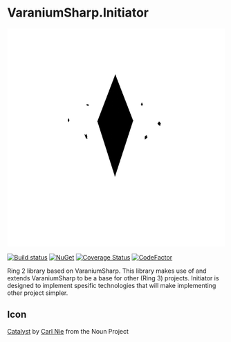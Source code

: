# VaraniumSharp.Initiator

![Logo](images/logo.png)

[![Build status](https://ci.appveyor.com/api/projects/status/4p0t0qcd1boweag2/branch/master?svg=true)](https://ci.appveyor.com/project/DeadlyEmbrace/varaniumsharp-initiator/branch/master)
[![NuGet](https://img.shields.io/nuget/v/VaraniumSharp.Initiator.svg)](https://www.nuget.org/packages/VaraniumSharp.Initiator/)
[![Coverage Status](https://coveralls.io/repos/github/NinetailLabs/VaraniumSharp.Initiator/badge.svg?branch=master)](https://coveralls.io/github/NinetailLabs/VaraniumSharp.Initiator?branch=master)
[![CodeFactor](https://www.codefactor.io/repository/github/ninetaillabs/varaniumsharp.initiator/badge)](https://www.codefactor.io/repository/github/ninetaillabs/varaniumsharp.initiator)

Ring 2 library based on VaraniumSharp. 
This library makes use of and extends VaraniumSharp to be a base for other (Ring 3) projects.
Initiator is designed to implement spesific technologies that will make implementing other project simpler.

## Icon
[Catalyst](https://thenounproject.com/search/?q=initiator&i=110227) by [Carl Nie](https://thenounproject.com/spbfirm/) from the Noun Project